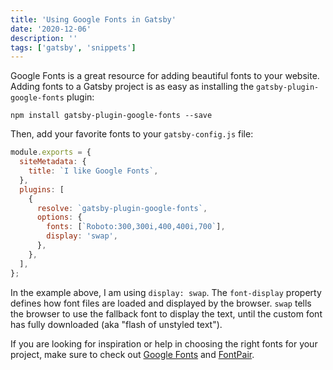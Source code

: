 ```yaml
---
title: 'Using Google Fonts in Gatsby'
date: '2020-12-06'
description: ''
tags: ['gatsby', 'snippets']
---
```


Google Fonts is a great resource for adding beautiful fonts to your website.
Adding fonts to a Gatsby project is as easy as installing the `gatsby-plugin-google-fonts` plugin:

```shell
npm install gatsby-plugin-google-fonts --save
```

Then, add your favorite fonts to your `gatsby-config.js` file:

```js
module.exports = {
  siteMetadata: {
    title: `I like Google Fonts`,
  },
  plugins: [
    {
      resolve: `gatsby-plugin-google-fonts`,
      options: {
        fonts: [`Roboto:300,300i,400,400i,700`],
        display: 'swap',
      },
    },
  ],
};
```

In the example above, I am using `display: swap`. The `font-display` property defines how font files are loaded and displayed by the browser. `swap` tells the browser to use the fallback font to display the text, until the custom font has fully downloaded (aka "flash of unstyled text").

If you are looking for inspiration or help in choosing the right fonts for your project, make sure to check out [Google Fonts](https://fonts.google.com) and [FontPair](https://fontpair.co).
